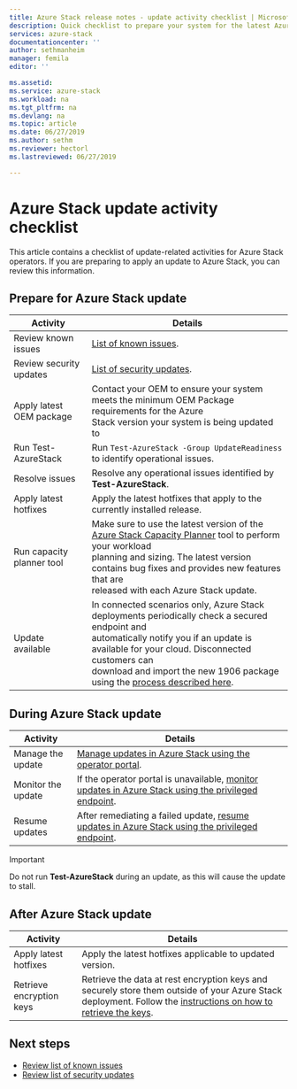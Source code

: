 ```yaml
---
title: Azure Stack release notes - update activity checklist | Microsoft Docs
description: Quick checklist to prepare your system for the latest Azure Stack update.
services: azure-stack
documentationcenter: ''
author: sethmanheim
manager: femila
editor: ''

ms.assetid:  
ms.service: azure-stack
ms.workload: na
ms.tgt_pltfrm: na
ms.devlang: na
ms.topic: article
ms.date: 06/27/2019
ms.author: sethm
ms.reviewer: hectorl
ms.lastreviewed: 06/27/2019

---
```


# Azure Stack update activity checklist

This article contains a checklist of update-related activities for Azure Stack operators. If you are preparing to apply an update to Azure Stack, you can review this information.

## Prepare for Azure Stack update

| Activity              | Details |
|-----------------------|---------|
| Review known issues   | [List of known issues](azure-stack-release-notes-known-issues-1906.md).|
| Review security updates | [List of security updates](azure-stack-release-notes-security-updates-1906.md).|
| Apply latest OEM package | Contact your OEM to ensure your system meets the minimum OEM Package requirements for the Azure <br>Stack version your system is being updated to |
| Run Test-AzureStack   | Run `Test-AzureStack -Group UpdateReadiness` to identify operational issues.|
| Resolve issues        | Resolve any operational issues identified by **Test-AzureStack**. |
| Apply latest hotfixes | Apply the latest hotfixes that apply to the currently installed release.|
| Run capacity planner tool | Make sure to use the latest version of the [Azure Stack Capacity Planner](https://aka.ms/azstackcapacityplanner) tool to perform your workload<br> planning and sizing. The latest version contains bug fixes and provides new features that are <br>released with each Azure Stack update. |
| Update available       | In connected scenarios only, Azure Stack deployments periodically check a secured endpoint and <br>automatically notify you if an update is available for your cloud. Disconnected customers can <br>download and import the new 1906 package using the  [process described here](azure-stack-apply-updates.md).|

## During Azure Stack update

| Activity              | Details                                                                          |
|-----------------------|----------------------------------------------------------------------------------|
| Manage the update         | [Manage updates in Azure Stack using the operator portal](azure-stack-updates.md). |
| Monitor the update        | If the operator portal is unavailable, [monitor updates in Azure Stack using the privileged endpoint](azure-stack-monitor-update.md). |
| Resume updates            | After remediating a failed update, [resume updates in Azure Stack using the privileged endpoint](azure-stack-monitor-update.md). |

> [!IMPORTANT]  
> Do not run **Test-AzureStack** during an update, as this will cause the update to stall.

## After Azure Stack update

| Activity              | Details                                                                          |
|-----------------------|----------------------------------------------------------------------------------|
| Apply latest hotfixes | Apply the latest hotfixes applicable to updated version.                          |
| Retrieve encryption keys | Retrieve the data at rest encryption keys and securely store them outside of your Azure Stack deployment. Follow the [instructions on how to retrieve the keys](azure-stack-security-bitlocker.md). |

## Next steps

- [Review list of known issues](azure-stack-release-notes-known-issues-1906.md)
- [Review list of security updates](azure-stack-release-notes-security-updates-1906.md)
